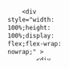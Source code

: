 <svg fill="none" viewBox="0 0 120 120" width="120" height="120" xmlns="http://www.w3.org/2000/svg">
  <foreignObject width="100%" height="100%">
 
        <div style="width: 100%;height: 100%;display: flex;flex-wrap: nowrap;" >            
            <div style="height: 100%;width: 80%;background-color: darkcyan;">
                <h1>Progetto d'esame Computer Graphics</h1>
                <p>Andrea Ferrari matr. 0000901734</p>
                <label style="position: absolute;right: 25%;
                font-size: 2vmin;">Anno 2020</label>
                </br>
                <h2 >                    
                    <a name="descrizione">Descrizione del gioco</a>
                </h2>
                <p >
                    Il gioco realizzato consiste in un arcade di corse a bordo di una Toyota gt86,
                    in una localit&#224; di montagna,
                    &#232; un single player a punteggio con due modalit&#224;: 'Race' e 'Drift'.
                    Si hanno a disposizione 2 minuti per accumulare i punti, il gioco parte col primo comando che l'auto riceve.
                    A seconda della modalit&#224; cambia lo stile di guida e il metodo di calcolo del punteggio:
                    Modalit&#224; Drift: l'auto ha meno aderenza facilitando la derapata (o drift), lo scopo &#232; dunque una guida "spettacolare"
                    e i punti vengono aggiunti in base all'angolo di sterzata della macchina,
                     la difficolt&#224; sta nel eseguire le derapata senza uscire di strada.
                    Modalit&#224; Race: l'auto &#232; molto pi&#249; stabile, ma &#232; necessario un maggior dosaggio dell'acceleratore per poter rimanere in strada,
                    il punteggio aumenta con l'aumentare della velocit&#224; dell'auto.
                    In entrambe le modalit&#224; &#232; presente una penalit&#224; se si esce di strada, la penalit&#224; &#232; suddivisa in 3 fasce (gialla, arancione e rossa)
                    a seconda del tempo fuori strada, maggiore &#232; il tempo maggior&#232; sar&#224; la penalit&#224;.
                </p>
                <h2>
                   <a name="comandi">Comandi del gioco</a>
                </h2>
                <p >    
                    Il gioco ha due tipi di visuale: 'libera' e 'dinamica', la prima guarda il centro mappa
                    con la possibilit&#224; di ruotare e ingrandire, la seconda &#232; fissa sulla macchina.  
                    Comandi da tastiera: W, A, S, D e barra spaziatrice per il freno a mano.
                    Comandi del mouse: se la visuale di gioco &#232; in modalit&#224; 'libera' si pu&#242; ruotare tramite il click e lo spostamento con il mouse, 
                    ci si pu&#242; avvicinare o allontanare al centro mappa con la rotella del mouse.        
                    Il gioco &#232; fruibile anche su mobile tramite il touch (swipe sullo schermo per gestire la direzzione dell'auto).                    
                    Se si cambia modalit&#224; durante una partita, il gioco si resetta, come allo scadere del tempo.    
                    Sulla sinistra c'&#232; il tabellone dei punti e una pulsantiera con i comandi per la camera e la gestione di alcuni filtri (frustum, specchio, modalit&#224; di gioco e illuminazione).
                </p>
                <h2>
                    <a name="intro">Introduzione</a>
                </h2>
                <p>   
                    I punti che seguono descrivono come &#232; stato sviluppato il progetto, cercando di seguire l'ordine cronologico di sviluppo delle feature principali.
                    Verranno brevemente spiegate alcune scelte effettuate e meccanismi particolari.
                </p>
                <h2>
                    <a name="strut">Prima fase: strutture principali</a>
                </h2>
                <p>   
                  Come prima cosa sono state create delle strutture js in modo tale da poter iniziare a lavorare con gli oggetti 3D caricati da file obj o generati da codice,
                  lavorare con gli shader e con il canvas.
                  Queste strutture hanno subito molteplici variazioni lungo lo sviluppo del progetto, il risultato finale sono i file 'Obj3D', 'Panel2D' ed 'WebGLController'.
                  Obj3D corrisponde ai dati di un singolo file obj con le funzioni di lettura e conversione dei dati, trasformazioni geometriche e alcune utility,
                  si basa principalmente sulle risorse 'm4', 'webgl-utils', 'primitives' e 'glm-light'.
                  Panel2D e WebGLController sono le strutture che gestiscono i 2 canvas, rispettivamente quello dedicato al pannello di controllo in html5 e quello del gioco vero e proprio
                  in tecnologia webgl.
                  In particolare WebGLController controlla tutti gli oggetti 3D della scena e il render, che in alcune parti viene delegato ai singoli Obj3D o a strutture esterne.
                  La risorsa 'glm-light' &#232; stata leggermente estesa per poter leggere dai file anche le normali e le coordinate 2D per le eventuali texture.
                  Il risultato di questa fase &#232; un terreno di prova con la possibilit&#224; di gestire in modo agevole oggetti 3D, luci, sfumature, ombre e la view.
                </p>
                <h2>
                    <a name="vettura1">Seconda fase: prima texture (abbozzo della vettura)</a>
                </h2>          
                <table style="table-layout: fixed;width:95%; margin-left: 2.5%;">
                    <tr >
                        <td style="width:50%">
                            <img src="./img/sprint1.png" width="100%" ></img>       
                        </td>
                        <td style="width:50%">
                            <p >   
                                Prendendo un 3D gi&#224; strutturato di una gt86, è stata eseguita una pulizia eliminando tutti i sotto elementi indesiderati
                                (interni, ruote, dettagli, elementi ripetuti, ecc.), eseguito delle booleanee per poter rendere i sotto elementi un oggetto 3D singolo,
                                corretto le normali e applicata una riduzione significativa del numero dei poligoni.
                                Per finire si è lavorato sulla texture della vettura.
                            </p>   
                        </td>                   
                      </tr>
                </table>
                <h2>
                    <a name="vettura2">Terza fase: Vettura con texture finale e qualche utility</a>
                </h2>          
                <table style="table-layout: fixed;width:95%; margin-left: 2.5%;">
                    <tr >
                        <td style="width:50%">
                            <img src="./img/sprint2.png" width="100%" ></img>       
                        </td>
                        <td style="width:50%">
                            <p >   
                               Viene qui realizzata l'ultima texture per l'auto, colorando i vetri, i fari e disegnando qualche aerografia.
                               Evidenziando sulla texture le linee, dei vari triangoli che compongono la scocca della macchina, di bianco
                               otteniamo una verniciatura originale e nascondiamo (mettendo in bella vista) i poligoni della macchina.
                               Le ruote sono state trattate esattamente come la scocca della macchina (ripulitura, unione, ecc.),
                               l'oggetto che rappresenta la ruota &#232; uno solo e ne viene fatto il render quattro volte con annesse trasformazioni geometriche.
                               In questa fase sono state realizzate molte utility tra cui il contatore FPS visualizzato nel pannello di sinistra e il
                               limitatore (fissato a 60FPS), la logica per i movimenti dell'auto, i comandi da tastiera, da mouse e touch-screen.
                            </p>   
                        </td>                   
                      </tr>
                </table>
                <h2>
                    <a name="luciombre">Quarta fase: luci e ombre (fari dell'auto)</a>
                </h2>          
                <p >   
                    In questa fase sono state apportate modifiche importanti sugli shader, per poter gestire
                    le due luci anteriori della macchina e le loro ombre (oltre a quella del "mondo").
                    Partendo da una luce soltanto e un cubo di prova per vederne la proiezione dell'ombra, si &#232; arrivati a gestire
                    le due luci che proiettano al suolo, le loro ombre e altre due luci che proiettano verso i fari anteriori e posteriori (simulando la luce al suo interno).
                    In totale nello shader sono gestite (in questa fase) sette luci, una per il mondo e sei per la vettura.
                    Le luci posteriori sono state gestite in modo da poterne cambiare l'intensit&#224; per poter simulare la luce di frenata
                    (si attiva sia in frenata normale, che in retromarcia e con il freno a mano).
                    Come si pu&#242; vedere dalle foto seguenti, le luci proiettate al suolo erano "dure" (nette),
                    apportando qualche modifica allo shader sono state "ammorbidite", tramite il calcolo di un parametro aggiuntivo "smorzatore_luce"
                    che agisce in base alla distanza dai bordi del frustum e alla relazione delle luci tra loro.
                </p>   
                <table style="table-layout: fixed;width:95%; margin-left: 2.5%;">
                    <tr >
                        <td style="width:50%">
                            <img src="./img/sprint3_1.png" width="100%" ></img>       
                        </td>
                        <td style="width:50%">
                            <img src="./img/sprint3_2.png" width="100%" ></img>       
                        </td>        
                    </tr>
                    <tr >
                        <td style="width:50%">
                            <img src="./img/sprint3_3.png" width="100%" ></img>       
                        </td>
                        <td style="width:50%">
                            <img src="./img/sprint3_4.png" width="100%" ></img>       
                        </td>        
                    </tr>
                </table>
                <h2>
                    <a name="specchio">Quinta fase: superficie riflettente (stencil buffer)</a>
                </h2>         
                <table style="table-layout: fixed;width:95%; margin-left: 2.5%;">
                    <tr >
                        <td style="width:50%">
                            <img src="./img/sprint4.png" width="100%" ></img>       
                        </td>
                        <td style="width:50%">
                            <p >   
                                L'idea di partenza era quella di realizzare una vetrina in cui far specchiare l'auto, quindi una superficie riflettente che poi verr&#224; incorporata in un edificio.
                                Per realizzare lo specchio, &#232; stato utilizzato lo stencil buffer, delimitando la sua regione con un rettangolo.
                                Il "mondo dentro lo specchio" &#232; stato riflesso invertendo sia la matrice di vista 'u_view' che quella del mondo 'u_word' con la matrice 'specchioMatrix' (che effettua l'operazione di scale per -1), 
                                anche la camera viene ruotata di 180&#176; orizzontalmente.
                                Per ottenere una specchiatura realistica, il draw della scena nel mondo dentro lo specchio, preserva anche le luci e le ombre, in particolar modo le ombre vengono in realt&#224; calcolate una sola volta 
                                (mondo all'esterno dello specchio) e poi riutilizzate per la draw nella zona dello stencil buffer che rappresenta lo specchio.
                                La rotazione della camera per poter disegnare dentro lo specchio, comporta una problematica: tutti gli oggetti che si trovano dietro lo specchio potrebbero essere catturati dalla draw
                                effettuata proprio per disegnare il mondo dentro lo specchio, questo perch&#232; un oggetto di scena potrebbe ritrovarsi tra il punto di vista ruotato di 180 gradi e la posizione dello specchio.
                                La soluzione adottata &#232; stata quella di aggiungere una propriet&#224; che stabilisce se l'oggetto di scena &#232; posto dietro allo specchio e in quel caso la draw inerente ignorer&#224; l'oggetto, non disegnandolo.
                                Per questo progetto, la strategia funziona perfettamente, dato che gli oggetti di scena sono tutti fermi eccetto la vettura, che in entrambe le due modalit&#224; di camera (libera e dinamica) non &#232; mai affetta dal problema.
                                Infine &#232; stata ridotta la luminosit&#224; all'interno dello specchio per rendere lo specchio pi&#249; simile ad una vetrina.
                                Nella foto qui a sinistra, si pu&#242; notare la differenza nell'applicare o meno la matrice 'specchioMatrix', in questo esempio non &#232; stata applicata all'oggetto che forma il pavimento, infatti non viene riflesso correttamente nello specchio.
                            </p>        
                        </td>        
                    </tr>     
                </table> 
                <h2>
                    <a name="mondo">Sesta fase: traciato (B&#233;zier) e skybox</a>
                </h2>         
                <p >   
                   Oltre alla classe 'Obj3D', per leggere ed utilizzare file.obj generici e alla classe 'Car' che contiene pi&#249; 'Obj3D' e tutta la logica della vettura,
                   in questa fase sono state realizzate le classi 'Mondo' e 'Pista' che sono rispettivamente la Skybox e il tracciato generato da delle curve di B&#233;zier.
                   La prima pista &#232; stata realizzata da due curve di B&#233;zier di grado 3, la prima scalata rispetto alla seconda che rispettivamente rappresentano il margine interno ed esterno del tracciato.
                   Vengono tramite queste due curve generati dei triangoli, collegando ogni punto della linea interna con il rispettivo e il successivo di quella esterna e viceversa.
                   Alla fine per disegnare un tracciato pi&#249; coinvolgente, sono state utilizzate 6 coppie di curve di B&#233;zier di grado 3, in modo da poter disegnare pi&#249; curve (la continuit&#224; delle curve &#232; stata rispettata).
                   In questa fase sono stati aggiunti i primi due oggetti di scena (il negozio e una luce da campo), sono state aggiunte le texture alla skybox ed &#232; stata implementata la modalit&#224; 'dinamica' della camera.
                   Per quanto riguarda il pannello di controllo sulla sinistra, &#232; stata creata la pulsantiera, che in modo dinamico consente di riempire lo spazio a disposizione con i pulsanti necessari,
                   effettuandone un resize se necessario.                                      
                </p>   
                <table style="table-layout: fixed;width:95%; margin-left: 2.5%;">
                    <tr >
                        <td style="width:50%">
                            <img src="./img/sprint5_1.png" width="100%" ></img>       
                        </td> 
                        <td style="width:50%">
                            <img src="./img/sprint5_2.png" width="100%" ></img>       
                        </td>      
                    </tr>     
                </table>
                <img style="margin-left: 2.5%;" src="./img/sprint5_3.png" width="95%" ></img>     
                
                <h2>
                    <a name="objs">Settima fase: oggetti di scena e luci</a>
                </h2>         
                <table style="table-layout: fixed;width:95%; margin-left: 2.5%;">
                    <tr >
                        <td style="width:50%">
                            <img src="./img/sprint6.png" width="100%" ></img>       
                        </td>
                        <td style="width:50%">
                            <p >   
                              Vengono gestite in totale 3 luci per il mondo (oltre le 6 del veicolo), ogni luce &#232; fissa su un oggetto di scena che rappresenta una luce da campo.
                              Sono state aggiunte le texture al negozio, in modo da risaltarne il tetto, la porta e aggiungere una finestra chiusa.
                              Per finire &#232; stato aggiunto il cartellone con la mia foto.
                            </p>        
                        </td>        
                    </tr>     
                </table> 
                 
                <h2>
                    <a name="mod">Ottava fase: modalit&#224; e dettagli</a>
                </h2>     
                <p >   
                    Aggiunte le modalit&#224; Race e Drift, con relative modifiche ai parametri di guida dell'auto e alla logica dei punteggi.
                    Aggiunto il "fuori pista", generando delle funzioni di vincoli in x e y per sapere se l'auto &#232; all'interno del tracciato o all'esterno.
                    Aggiunta la logica per simulare uno scontro (rimbalzo) contro gli oggetti di scena, sempre tramite funzioni di vincoli calcolate sui singoli oggetti di scena e sullo Skybox,
                    si pu&#242; riconoscere con un margine di errore accettabile se il veicolo si sta scontrando contro un'oggetto di scena e nel caso la sua velocit&#224; viene riflessa in modo da simulare lo scontro.
                    Come particolarit&#224; sono stati aggiunti due oggetti di scena, che seguono il veicolo e che indicano uno il "fuori pista" e l'altro lo scontro contro un oggetto.
                    Il primo risiede sulla destra posteriore della vettura, appare se si &#232; fuori pista, cambia colore a seconda del tempo trascorso fuori pista (giallo, arancione e rosso) ed &#232; animato.
                    Il secondo invece non &#232; animato n&#233; cambia colore e risiede sulla sinistra posteriore della vettura, appare allo scontro contro un oggetto e scompare quando l'auto smette di essere influenzata 
                    dallo scontro.                    
                </p>       
                <table style="table-layout: fixed;width:95%; margin-left: 2.5%;">
                    <tr >
                        <td style="width:50%">
                            <img src="./img/sprint7_1.png" width="100%" ></img>       
                        </td>
                        <td style="width:50%">                                
                            <img src="./img/sprint7_2.png" width="100%" ></img>    
                        </td>        
                    </tr>     
                </table>
                <h2>
                    <a name="softshadow">Soft shadow</a>
                </h2>     
                 <!-- 
       ò->&#242; 
       ù->&#249; 
       à->&#224; 
       è->&#232; 
       é->&#233; 
       ì->&#236;
    -->
                <p >   
                 Sperimentando i vari metodi per generare delle soft shadow, ci si &#232; concentrati nel calcolare un blur delle ombre all'interno del fragment shader.
                 Inizialmente aggiungendo un semplice effetto di "rumore" sugli estremi dell'ombra proiettata, ma questo non ha dato alcun risultato soddisfacente.
                 Per poi orientarci verso la tecnica di simulare un area di luce con pi&#249; sorgenti puntiforme, senza per&#242; effettivamente
                 definire pi&#249; sorgenti luminose e calcolarne la shadow map. Il numero delle sorgenti di luce rimane invariato,
                 e su ogni shadow map viene effettuato un ciclo in cui l'ombra viene ruotata di circa 1 grado in senso orario e antiorario,
                 in modo da poter proiettare pi&#249; volte la stessa ombra in moto rotatorio ammorbidendone cos&#236; i lati frastagliati.
                </p>       
                <table style="table-layout: fixed;width:95%; margin-left: 2.5%;">
                    <tr >
                        <td style="width:50%">
                            <img src="./img/sprint8_1.png" width="100%" ></img>       
                        </td>
                        <td style="width:50%">                                
                            <img src="./img/sprint8_2.png" width="100%" ></img>    
                        </td>        
                    </tr>     
                </table>                 
                <h2>
                    <a name="conc">Conclusioni</a>
                </h2>     
                <p >   
                    Il progetto &#232; stato testato anche su un dispositivo modile a basse prestazioni, &#232; fruibile nel range 18-25fps, l'abilitare o disattivare lo specchio incide relativamente poco, mentre
                    &#232; stata notata una significativa perdita di fps con l'introduzione delle sorgenti multiple di luce e relative ombre.
                    Sempre sul dispositivo mobile, con la funzionalit&#224; "blur shadow" disabilitata si contano mediamente 20fps, con la modalit&#224; attivata si scende a 9fps.
                    File del progetto:
                    Sotto la cartella 'lib' ci sono tutti gli script realizzati.                     
                 </p>      
                 <ul style="margin-left:2vw;                
                 margin-right:2vw;                
                 margin-top:0.2vw;                             
                 margin-bottom:0.2vw;
                 font-size: 2vmin;">
                    <li>
                        'Car.js' contiene tutte le funzionalit&#224; del veicolo, comprese le sue luci, la logica dei punteggi, la gestione della tastiera e del touch-screen.                          
                    </li>     
                    <li>                        
                       'Mondo.js' &#232; la skybox, la sua particolarit&#224; sta nel metodo 'getBound' che permette di ottenere una funzione che date le coordinate xy restituisce 'true' se sono all'interno della skybox.
                   </li>                         
            
                   <li>                        
                    'Obj3D.js' gestisce un singolo oggetto 3D caricadolo dall'esterno, con eventualmente la sua bitmap come texture, possiede anche il metodo 'getBound' che restituisce una funzione date le cordinate xy &#232; 'true' se sono all'esterno di un approssimazione del modello 3D.
                   </li>  
                   <li>                        
                    'Pista.js' rappresenta e genera l'oggetto 3D del tracciato.
                   </li>  
                   <li>                        
                    'Panel2D.js' controlla il canvas sulla destra in grado di gestire gli eventi del mouse, &#232; il pannello di controllo con la pulsantiera, interagisce con 'WebGLController.js' e con 'Car.js' per modificarne i parametri.
                   </li>                       
                   <li>                        
                    'WebGLController.js' contiene la logica principale per disegnare gli oggetti di scena, lo specchio e le luci, controlla il canvas sulla sinistra.
                   </li>   
                   <li>                        
                    'GameBehavior.js' &#232; solo una classe che aiuta 'Car.js' a comunicare con 'Panel2D.js'.
                   </li>   
                   <li>                        
                    'Ombre.js' contiene le funzioni per la gestione delle ombre, utilizzate da 'WebGLController.js'.
                   </li> 
                    <li>                        
                    'utility.js' contiene delle funzioni di utility.
                   </li> 
                </ul>     
                 <p>
                    Sotto la cartella 'resources' ci sono le librerie del corso utilizzate.
                </p>
            </br>
        </br>  
        </br>
        </br>
                </div>
       
            <div style="width: 20%;background-color: #24ABBC;">
                <div style="position: fixed;">
                    <h1>Indice</h1>
                    <ul style="margin-left:1.5vw;font-size: 1.5vmin;">
                        <li>
                            <a href="#descrizione">Descrizione del gioco</a>
                        </li>    
                        <li>                        
                             <a href="#comandi">Comandi di gioco</a>
                        </li>    
                        <li>                        
                            <a href="#intro">Introduzione</a>
                       </li>   
                       <li>                        
                            <a href="#strut">Strutture principali</a>
                       </li>   
                       <li>                        
                            <a href="#vettura1">Vettura e prima texture</a>
                       </li> 
                       <li>                        
                            <a href="#vettura2">Vettura e texture finale</a>
                       </li>
                       <li>                        
                            <a href="#luciombre">Luci e ombre</a>
                       </li> 
                       <li>                        
                        <a href="#specchio">Superficie riflettente</a>
                       </li>         
                       <li>                        
                            <a href="#mondo">Tracciato e skybox</a>
                       </li>     
                       <li>                        
                           <a href="#objs">Oggetti di scena</a>
                       </li>  
                       <li>                        
                            <a href="#mod">Modalit&#224; e dettagli</a>
                       </li>       
                       <li>                        
                         <a href="#softshadow">Soft shadow</a>
                       </li>       
                       <li>                        
                          <a href="#conc">Conclusioni</a>
                       </li>              
                    </ul>            
                </div>
                   
            </div>
        </div>     
  </foreignObject>
</svg>
